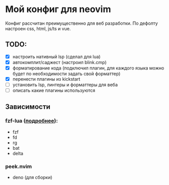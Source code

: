# Мой конфиг для neovim

Конфиг рассчитан преимущественно для веб разработки. По дефолту настроен css, html, js/ts и vue.

## TODO:
- [x] настроить нативный lsp (сделал для lua)
- [x] автокомплит/саджест (настроил blink.cmp)
- [x] форматирование кода (подключил плагин, для каждого языка можно будет по необходимости задать свой форматтер)
- [x] перенести плагины из kickstart
- [ ] установить lsp, линтеры и форматтеры для веба
- [ ] описать какие плагины используются

## Зависимости 
### fzf-lua ([подробнее](https://github.com/ibhagwan/fzf-lua?tab=readme-ov-file#optional-dependencies)):
- fzf
- fd
- rg 
- bat
- delta

### peek.nvim
- deno (для сборки)

